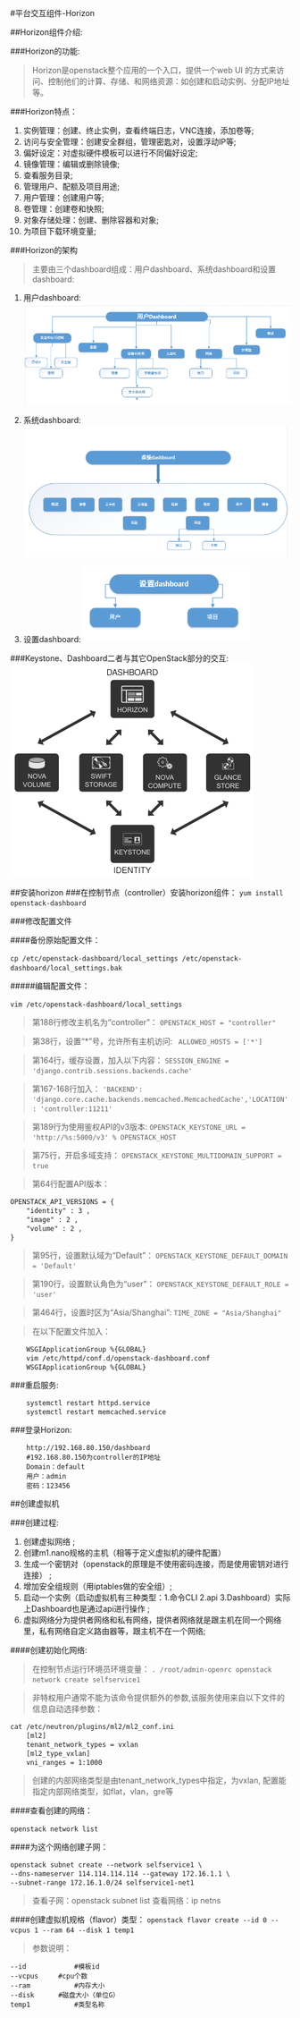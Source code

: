 #平台交互组件-Horizon

##Horizon组件介绍:

###Horizon的功能:   
>Horizon是openstack整个应用的一个入口，提供一个web UI 的方式来访问、控制他们的计算、存储、和网络资源：如创建和启动实例、分配IP地址等。

###Horizon特点： 

1. 实例管理：创建、终止实例，查看终端日志，VNC连接，添加卷等;
2. 访问与安全管理：创建安全群组，管理密匙对，设置浮动IP等;
3. 偏好设定：对虚拟硬件模板可以进行不同偏好设定;
4. 镜像管理：编辑或删除镜像;
5. 查看服务目录;
6. 管理用户、配额及项目用途;
7. 用户管理：创建用户等;
8. 卷管理：创建卷和快照;
9. 对象存储处理：创建、删除容器和对象;
10. 为项目下载环境变量;

###Horizon的架构
>主要由三个dashboard组成：用户dashboard、系统dashboard和设置dashboard:

1. 用户dashboard:
![imae](https://github.com/Becky-nuo/git-test/blob/master/images/Horizon-1.png)

2. 系统dashboard:
![image](https://github.com/Becky-nuo/git-test/blob/master/images/Horizon-2.png)

3. 设置dashboard:
![image](https://github.com/Becky-nuo/git-test/blob/master/images/Horizon-3.png)

###Keystone、Dashboard二者与其它OpenStack部分的交互:
![image](https://github.com/Becky-nuo/git-test/blob/master/images/Horizon-4.png)



##安装horizon
###在控制节点（controller）安装horizon组件：
`yum install openstack-dashboard `

###修改配置文件

####备份原始配置文件：

`cp /etc/openstack-dashboard/local_settings /etc/openstack-dashboard/local_settings.bak`
	
#####编辑配置文件：

`vim /etc/openstack-dashboard/local_settings`

>第188行修改主机名为“controller”：
`OPENSTACK_HOST = "controller"`

>第38行，设置“*”号，允许所有主机访问:
` ALLOWED_HOSTS = ['*']`

>第164行，缓存设置，加入以下内容：
`SESSION_ENGINE = 'django.contrib.sessions.backends.cache'`

>第167-168行加入：
`'BACKEND': 'django.core.cache.backends.memcached.MemcachedCache','LOCATION': 'controller:11211'`
 
>第189行为使用鉴权API的v3版本:
`OPENSTACK_KEYSTONE_URL = 'http://%s:5000/v3' % OPENSTACK_HOST`

>第75行，开启多域支持：
`OPENSTACK_KEYSTONE_MULTIDOMAIN_SUPPORT = true`

>第64行配置API版本：
```
OPENSTACK_API_VERSIONS = {
	"identity" : 3 ,
	"image"	: 2 ,
	"volume" : 2 ,
}
```
>第95行，设置默认域为“Default”：
`OPENSTACK_KEYSTONE_DEFAULT_DOMAIN = 'Default'`

>第190行，设置默认角色为“user”：
`OPENSTACK_KEYSTONE_DEFAULT_ROLE = 'user'`

>第464行，设置时区为“Asia/Shanghai”:
`TIME_ZONE = "Asia/Shanghai"`


 >在以下配置文件加入：
```
	WSGIApplicationGroup %{GLOBAL}
	vim /etc/httpd/conf.d/openstack-dashboard.conf
	WSGIApplicationGroup %{GLOBAL}
```
	 
###重启服务:

```
	systemctl restart httpd.service
	systemctl restart memcached.service
```

###登录Horizon:
```
	http://192.168.80.150/dashboard
	#192.168.80.150为controller的IP地址
 	Domain：default		
	用户：admin		
	密码：123456
 ```

##创建虚拟机

###创建过程: 

1. 创建虚拟网络 ;
2. 创建m1.nano规格的主机（相等于定义虚拟机的硬件配置） 
3. 生成一个密钥对（openstack的原理是不使用密码连接，而是使用密钥对进行连接） ;
4. 增加安全组规则（用iptables做的安全组）; 
5. 启动一个实例（启动虚拟机有三种类型：1.命令CLI 2.api 3.Dashboard）实际上Dashboard也是通过api进行操作 ;
6. 虚拟网络分为提供者网络和私有网络，提供者网络就是跟主机在同一个网络里，私有网络自定义路由器等，跟主机不在一个网络;

####创建初始化网络:

>在控制节点运行环境员环境变量：
`. /root/admin-openrc openstack network create selfservice1`
 
>非特权用户通常不能为该命令提供额外的参数,该服务使用来自以下文件的信息自动选择参数：
```
cat /etc/neutron/plugins/ml2/ml2_conf.ini
	[ml2]
	tenant_network_types = vxlan
	[ml2_type_vxlan]
	vni_ranges = 1:1000
```

>创建的内部网络类型是由tenant_network_types中指定，为vxlan, 配置能指定内部网络类型，如flat，vlan，gre等

####查看创建的网络：

`openstack network list`
 

####为这个网络创建子网：

```
openstack subnet create --network selfservice1 \
--dns-nameserver 114.114.114.114 --gateway 172.16.1.1 \
--subnet-range 172.16.1.0/24 selfservice1-net1
```
 
>查看子网：openstack subnet list
>查看网络：ip netns
 
####创建虚拟机规格（flavor）类型：
`openstack flavor create --id 0 --vcpus 1 --ram 64 --disk 1 temp1`
 
>参数说明：
```
--id 			#模板id
--vcpus		#cpu个数
--ram			#内存大小
--disk		#磁盘大小（单位G）
temp1			#类型名称
```

 


 





